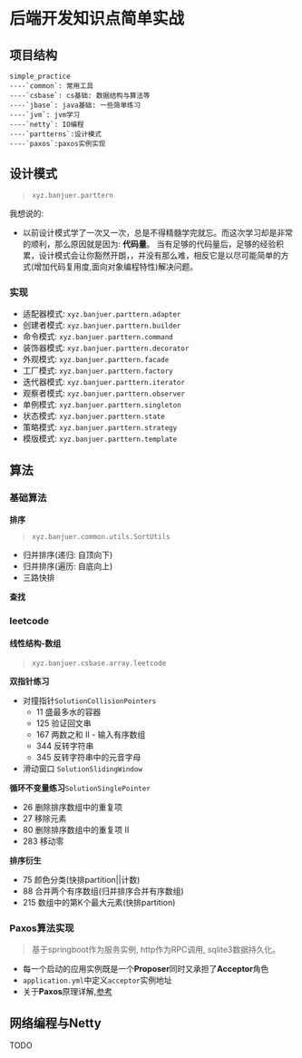 # 后端开发知识点简单实战
## 项目结构
```
simple_practice
----`common`: 常用工具
----`csbase`: cs基础: 数据结构与算法等
----`jbase`: java基础: 一些简单练习
----`jvm`: jvm学习
----`netty`: IO编程
----`partterns`:设计模式
----`paxos`:paxos实例实现
```

## 设计模式
> `xyz.banjuer.parttern`

我想说的:
* 以前设计模式学了一次又一次，总是不得精髓学完就忘。而这次学习却是非常的顺利，那么原因就是因为: **代码量**。
当有足够的代码量后，足够的经验积累，设计模式会让你豁然开朗，，并没有那么难，相反它是以尽可能简单的方式(增加代码复用度,面向对象编程特性)解决问题。

### 实现
* 适配器模式: `xyz.banjuer.parttern.adapter`
* 创建者模式: `xyz.banjuer.parttern.builder`
* 命令模式: `xyz.banjuer.parttern.command`
* 装饰器模式: `xyz.banjuer.parttern.decorator`
* 外观模式: `xyz.banjuer.parttern.facade`
* 工厂模式: `xyz.banjuer.parttern.factory`
* 迭代器模式: `xyz.banjuer.parttern.iterator`
* 观察者模式: `xyz.banjuer.parttern.observer`
* 单例模式: `xyz.banjuer.parttern.singleton`
* 状态模式: `xyz.banjuer.parttern.state`
* 策略模式: `xyz.banjuer.parttern.strategy`
* 模版模式: `xyz.banjuer.parttern.template`

## 算法

### 基础算法
**排序**
> `xyz.banjuer.common.utils.SortUtils`
* 归并排序(递归: 自顶向下)
* 归并排序(遍历: 自底向上)
* 三路快排

**查找**

### leetcode

#### 线性结构-数组
> `xyz.banjuer.csbase.array.leetcode`

**双指针练习**
* 对撞指针`SolutionCollisionPointers`
    * 11 盛最多水的容器
    * 125 验证回文串
    * 167 两数之和 II - 输入有序数组
    * 344 反转字符串
    * 345 反转字符串中的元音字母
* 滑动窗口 `SolutionSlidingWindow`

**循环不变量练习**`SolutionSinglePointer`
* 26 删除排序数组中的重复项
* 27 移除元素
* 80 删除排序数组中的重复项 II
* 283 移动零

**排序衍生**
* 75 颜色分类(快排partition||计数)
* 88 合并两个有序数组(归并排序合并有序数组)
* 215 数组中的第K个最大元素(快排partition)

### Paxos算法实现
> 基于springboot作为服务实例, http作为RPC调用, sqlite3数据持久化。
* 每一个启动的应用实例既是一个**Proposer**同时又承担了**Acceptor**角色
* `application.yml`中定义`acceptor`实例地址
* 关于**Paxos**原理详解,[参考](https://github.com/turingcell/paxos-made-easy)

## 网络编程与Netty
TODO